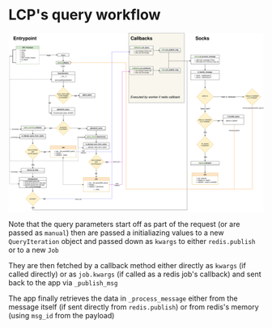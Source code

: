 # LCP's query workflow

<p align="center"> <!-- Doesnt work, I wanted to center it, but it's not that important -->
  <img src="images/lcp_query_workflow.svg" alt="alt" width="550"/>
</p>

Note that the query parameters start off as part of the request (or are passed as `manual`)
then are passed a initialiazing values to a new `QueryIteration` object
and passed down as `kwargs` to either `redis.publish` or to a new `Job`

They are then fetched by a callback method either directly as `kwargs` (if called directly)
or as `job.kwargs` (if called as a redis job's callback) and sent back to the app via `_publish_msg`

The app finally retrieves the data in `_process_message` either from the message itself
(if sent directly from `redis.publish`) or from redis's memory (using `msg_id` from the payload)